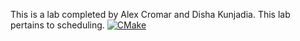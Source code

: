 This is a lab completed by Alex Cromar and Disha Kunjadia. This lab pertains to scheduling.
[![CMake](https://github.com/uofu-emb/2024_Lab6_11/actions/workflows/main.yml/badge.svg?branch=working_branch)](https://github.com/uofu-emb/2024_Lab6_11/actions/workflows/main.yml)
